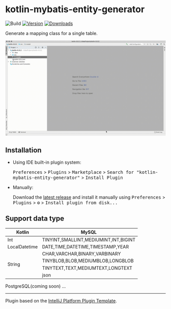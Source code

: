 # kotlin-mybatis-entity-generator

![Build](https://github.com/shuntakeuch1/kotlin-mybatis-entity-generator/workflows/Build/badge.svg)
[![Version](https://img.shields.io/jetbrains/plugin/v/14770-kotlin-mybatis-entity-generator.svg)](https://plugins.jetbrains.com/plugin/14770-kotlin-mybatis-entity-generator)
[![Downloads](https://img.shields.io/jetbrains/plugin/d/14770-kotlin-mybatis-entity-generator.svg)](https://plugins.jetbrains.com/plugin/14770-kotlin-mybatis-entity-generator)

<!-- Plugin description -->
Generate a mapping class for a single table.

<!-- Plugin description end -->

<p><img src="images/demo_v002.gif" width="100%" height="50%"></p>

## Installation

- Using IDE built-in plugin system:

  <kbd>Preferences</kbd> > <kbd>Plugins</kbd> > <kbd>Marketplace</kbd> > <kbd>Search for "kotlin-mybatis-entity-generator"</kbd> >
  <kbd>Install Plugin</kbd>

- Manually:

  Download the [latest release](https://github.com/shuntakeuch1/kotlin-mybatis-entity-generator/releases/latest) and install it manually using
  <kbd>Preferences</kbd> > <kbd>Plugins</kbd> > <kbd>⚙️</kbd> > <kbd>Install plugin from disk...</kbd>

## Support data type

<table>
  <thead>
    <tr>
      <th> Kotlin</th>
      <th> MySQL</th>
    </tr>
  </thead>
  <tbody>
    <tr>
      <td>Int</td>
      <td>TINYINT,SMALLINT,MEDIUMINT,INT,BIGINT</td>
    </tr>
    <tr>
      <td>LocalDatetime</td>
      <td>DATE,TIME,DATETIME,TIMESTAMP,YEAR</td>
    </tr>
    <tr>
      <td rowspan="4">String</td>
      <td>CHAR,VARCHAR,BINARY,VARBINARY</td>
    </tr>
    <tr>
      <td>TINYBLOB,BLOB,MEDIUMBLOB,LONGBLOB</td>
    </tr>
    <tr>
      <td>TINYTEXT,TEXT,MEDIUMTEXT,LONGTEXT</td>
    </tr>
    <tr>
      <td>json</td>
    </tr>
  </tbody>
</table>

PostgreSQL(coming soon) ...

---
Plugin based on the [IntelliJ Platform Plugin Template][template].

[template]: https://github.com/JetBrains/intellij-platform-plugin-template
